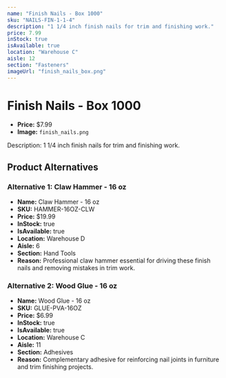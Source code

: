 ```yaml
---
name: "Finish Nails - Box 1000"
sku: "NAILS-FIN-1-1-4"
description: "1 1/4 inch finish nails for trim and finishing work."
price: 7.99
inStock: true
isAvailable: true
location: "Warehouse C"
aisle: 12
section: "Fasteners"
imageUrl: "finish_nails_box.png"
---
```


# Finish Nails - Box 1000

- **Price:** $7.99
- **Image:** `finish_nails.png`

Description: 1 1/4 inch finish nails for trim and finishing work.

## Product Alternatives

### Alternative 1: Claw Hammer - 16 oz

- **Name:** Claw Hammer - 16 oz
- **SKU:** HAMMER-16OZ-CLW
- **Price:** $19.99
- **InStock:** true
- **IsAvailable:** true
- **Location:** Warehouse D
- **Aisle:** 6
- **Section:** Hand Tools
- **Reason:** Professional claw hammer essential for driving these finish nails and removing mistakes in trim work.

### Alternative 2: Wood Glue - 16 oz

- **Name:** Wood Glue - 16 oz
- **SKU:** GLUE-PVA-16OZ
- **Price:** $6.99
- **InStock:** true
- **IsAvailable:** true
- **Location:** Warehouse C
- **Aisle:** 11
- **Section:** Adhesives
- **Reason:** Complementary adhesive for reinforcing nail joints in furniture and trim finishing projects.
